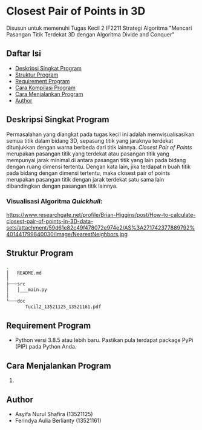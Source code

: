 # Closest Pair of Points in 3D
Disusun untuk memenuhi Tugas Kecil 2 IF2211 Strategi Algoritma "Mencari Pasangan Titik Terdekat 3D dengan Algoritma Divide and Conquer"

## Daftar Isi
* [Deskripsi Singkat Program](#deskripsi-singkat-program)
* [Struktur Program](#struktur-program)
* [Requirement Program](#requirement-program)
* [Cara Kompilasi Program](#cara-kompilasi-program)
* [Cara Menjalankan Program](#cara-menjalankan-program)
* [Author](#author)

## Deskripsi Singkat Program
Permasalahan yang diangkat pada tugas kecil ini adalah memvisualisasikan semua titik dalam bidang 3D, sepasang titik yang jaraknya terdekat ditunjukkan dengan warna berbeda dari titik lainnya.
*Closest Pair of Points* merupakan pasangan titik yang terdekat atau pasangan titik yang mempunyai jarak minimal di antara pasangan titik yang lain pada bidang dengan ruang dimensi tertentu. Dengan kata lain, jika terdapat n buah titik pada bidang dengan dimensi tertentu, maka closest pair of points merupakan pasangan titik dengan jarak terdekat satu sama lain dibandingkan dengan pasangan titik lainnya.

### Visualisasi Algoritma *Quickhull*:
https://www.researchgate.net/profile/Brian-Higgins/post/How-to-calculate-closest-pair-of-points-in-3D-data-sets/attachment/59d61e82c49f478072e974e2/AS%3A271742377889792%401441799840030/image/NearestNeighbors.jpg

## Struktur Program
```bash
.
│   README.md
│                   
├───src
│   │___main.py
│           
└───doc
       Tucil2_13521125_13521161.pdf
```

## Requirement Program
* Python versi 3.8.5 atau lebih baru. Pastikan pula terdapat package PyPi (PIP) pada Python Anda.

## Cara Menjalankan Program
1. 

## Author
* Asyifa Nurul Shafira (13521125)
* Ferindya Aulia Berlianty (13521161)
